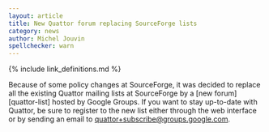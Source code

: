 ```yaml
---
layout: article
title: New Quattor forum replacing SourceForge lists
category: news
author: Michel Jouvin
spellchecker: warn
---
```


{% include link_definitions.md %}

Because of some policy changes at SourceForge, it was decided to replace all the existing Quattor mailing lists
at SourceForge by a [new forum][quattor-list] hosted by Google Groups. If you want to stay up-to-date with Quattor,
be sure to register to the new list either through the web interface or by sending an email to
[quattor+subscribe@groups.google.com](mailto:quattor+subscribe@groups.google.com).
